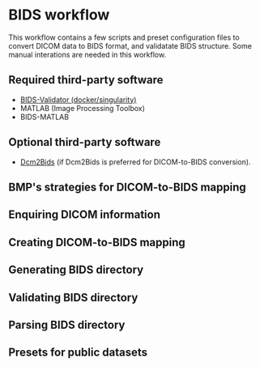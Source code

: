 # BIDS workflow

This workflow contains a few scripts and preset configuration files to convert DICOM data to BIDS format, and validatate BIDS structure. Some manual interations are needed in this workflow.

## Required third-party software

- [BIDS-Validator (docker/singularity)](https://github.com/bids-standard/bids-validator)
- MATLAB (Image Processing Toolbox)
- BIDS-MATLAB

## Optional third-party software

- [Dcm2Bids](https://unfmontreal.github.io/Dcm2Bids/) (if Dcm2Bids is preferred for DICOM-to-BIDS conversion).

## BMP's strategies for DICOM-to-BIDS mapping

## Enquiring DICOM information

## Creating DICOM-to-BIDS mapping

## Generating BIDS directory

## Validating BIDS directory

## Parsing BIDS directory

## Presets for public datasets
